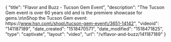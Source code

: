{
    "title": "Flavor and Buzz - Tucson Gem Event",
    "description": "The Tucson Gem event is over 60 years old and is the premiere showcase for gems.\n\nShop the Tucson Gem event: https:\/\/www.hsn.com\/shop\/tucson-gem-event\/3651-14142",
    "videoid": "141187189",
    "date_created": "1518470571",
    "date_modified": "1518471825",
    "type": "captivate",
    "layout": "video",
    "url": "\/v\/flavor-and-buzz\/141187189"
}